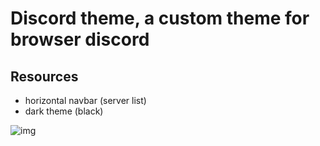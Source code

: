 # Discord theme, a custom theme for browser discord

## Resources
- horizontal navbar (server list)
- dark theme (black)

![img](https://i.e-z.host/ekeuko7n.png)
